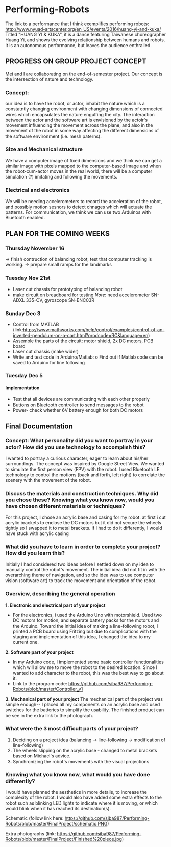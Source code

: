 # Performing-Robots

The link to a performance that I think exemplifies performing robots: http://www.nyuad-artscenter.org/en_US/events/2016/huang-yi-and-kuka/
Titled "HUANG YI & KUKA", it is a dance featuring Taiwanese choreographer Huang Yi, and shows the evolving relationship between humans and robots. It is an autonomous performance, but leaves the audience enthralled.

## PROGRESS ON GROUP PROJECT CONCEPT

Mei and I are collaborating on the end-of-semester project. Our concept is the intersection of nature and technology.

### Concept:
our idea is to have the robot, or actor, inhabit the nature which is a constatntly changing environment with
changing dimensions of connected wires which encapsulates the nature engulfing the city. 
The interaction between the actor and the software art is envisioned by the actoir's movement influencing the movement across the plane, 
and also in the movement of the robot in some way affecting the different dimensions of the software environment (i.e. mesh paterns).

### Size and Mechanical structure
We have a computer image of fixed dimensions and we think we can get a similar image with pixels mapped to the computer-based image and when the robot-cum-actor moves in the real world, there will  be a computer simulation (?) imitating and following the movements.

### Electrical and electronics
We will be needing accelerometers to record the acceleration of the robot, and possibly motion sesnors to detect chnages which will actuate the patterns. For communication, we think we can use two Arduinos with Bluetooth enabled.

## PLAN FOR THE COMING WEEKS
### Thursday November 16 
-> finish contruction of balancing robot, test that computer tracking is working.
-> prepare small ramps for the landmarks

### Tuesday Nov 21st
* Laser cut chassis for prototyping of balancing robot
* make circuit on breadboard for testing
*Note*: need accelerometer SN-ADXL 335-CV, gyroscope SN-ENC03R

### Sunday Dec 3
* Control from MATLAB (link:https://www.mathworks.com/help/control/examples/control-of-an-inverted-pendulum-on-a-cart.html?prodcode=RC&language=en)
*	Assemble the parts of the circuit: motor shield, 2x DC motors, PCB board
*	Laser cut chassis (make wider)
*	Write and test code in Arduino/Matlab:
  o	Find out if Matlab code can be saved to Arduino for line following
 
### Tuesday Dec 5
#### Implementation
*	Test that all devices are communicating with each other properly
*	Buttons on Bluetooth controller to send messages to the robot
*	Power- check whether 6V battery enough for both DC motors

## Final Documentation
### Concept: What personality did you want to portray in your actor? How did you use technology to accomplish this?
I wanted to portray a curious character, eager to learn about his/her surroundings. The concept was inspired by Google Street View. We wanted to simulate the first person view (FPV) with the robot.
I used Bluetooth LE technology to control the motions (back and forth, left right) to correlate the scenery with the movement of the robot.

### Discuss the materials and construction techniques. Why did you chose these? Knowing what you know now, would you have chosen different materials or techniques?
For this project, I chose an acrylic base and casing for my robot. at first i cut acrylic brackets to enclose the DC motors but it did not secure the wheels tightly so I swapped it to metal brackets. If I had to do it differently, I would have stuck with acrylic casing
### What did you have to learn in order to complete your project? How did you learn this?
Initially I had considered two ideas before I settled down on my idea to manually control the robot's movement. The initial idea did not fit in with the overarching theme of navigation, and so the idea was to use computer vision (software art) to track the movement and orientation of the robot. 


### Overview, describing the general operation

 **1. Electronic and electrical part of your project**
* For the electronics, i used the Arduino Uno with motorshield. Used two DC motors for motion, and separate battery packs for the motors and the Arduino. Toward the initial idea of making a line-following robot, I printed a PCB board using Fritzing but due to complications with the staging and implementation of this idea, I changed the idea to my current one.


 **2. Software part of your project**
* In my Arduino code, I implemented some basic controller functionalities which will allow me to move the robot to the desired location. Since I wanted to add character to the robot, this was the best way to go about it.
* Link to the program code: https://github.com/siba987/Performing-Robots/blob/master/Controller_v1


 **3. Mechanical part of your project**
The mechanical part of the project was simple enough-- I placed all my components on an acrylic base and used switches for the batteries to simplify the usability. The finished product can be see in the extra link to the photograph.

### What were the 3 most difficult parts of your project?
1. Deciding on a project idea (balancing -> line-following -> modification of line-following)
2. The wheels slipping on the acrylic base - changed to metal brackets based on Michael's advice.
3. Synchronizing the robot's movements with the visual projections 

### Knowing what you know now, what would you have done differently?
I would have planned the aesthetics in more details, to increase the complexity of the robot. I would also have added some extra effects to the robot such as blinking LED lights to indicate where it is moving, or which would blink when it has reached its destination(s). 

Schematic (follow link here: https://github.com/siba987/Performing-Robots/blob/master/FinalProject/schematic.PNG)

Extra photographs (link: https://github.com/siba987/Performing-Robots/blob/master/FinalProject/Finished%20piece.jpg)





